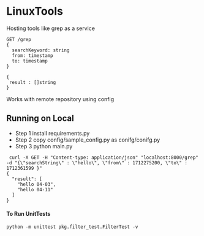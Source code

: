 # LinuxTools

Hosting tools like grep as a service 

```
GET /grep
{
  searchKeyword: string
  from: timestamp
  to: timestamp
}
```

```
{
 result : []string  
}
```


Works with remote repository using config


## Running on Local
* Step 1 install requirements.py
* Step 2 copy config/sample_config.py as conifg/conifg.py 
* Step 3 python main.py



```
 curl -X GET -H "Content-type: application/json" "localhost:8000/grep" -d "{\"searchString\" : \"hello\", \"from\" : 1712275200, \"to\" : 1712361599 }"
{
  "result": [
    "hello 04-03",
    "hello 04-11"
  ]
}

```

#### To Run UnitTests
```
python -m unittest pkg.filter_test.FilterTest -v
```
